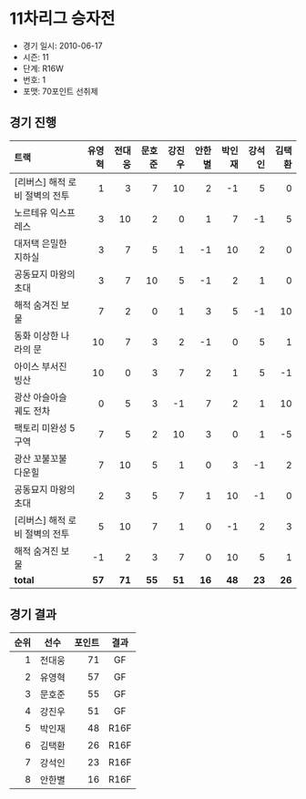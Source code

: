 # 11차리그 승자전

- 경기 일시: 2010-06-17
- 시즌: 11
- 단계: R16W
- 번호: 1
- 포맷: 70포인트 선취제





## 경기 진행

| 트랙 | 유영혁 | 전대웅 | 문호준 | 강진우 | 안한별 | 박인재 | 강석인 | 김택환 |
|:---|---:|---:|---:|---:|---:|---:|---:|---:|
| [리버스] 해적 로비 절벽의 전투 | 1 | 3 | 7 | 10 | 2 | -1 | 5 | 0 |
| 노르테유 익스프레스 | 3 | 10 | 2 | 0 | 1 | 7 | -1 | 5 |
| 대저택 은밀한 지하실 | 3 | 7 | 5 | 1 | -1 | 10 | 2 | 0 |
| 공동묘지 마왕의 초대 | 3 | 7 | 10 | 5 | -1 | 2 | 1 | 0 |
| 해적 숨겨진 보물 | 7 | 2 | 0 | 1 | 3 | 5 | -1 | 10 |
| 동화 이상한 나라의 문 | 10 | 7 | 3 | 2 | -1 | 0 | 5 | 1 |
| 아이스 부서진 빙산 | 10 | 0 | 3 | 7 | 2 | 1 | 5 | -1 |
| 광산 아슬아슬 궤도 전차 | 0 | 5 | 3 | -1 | 7 | 2 | 1 | 10 |
| 팩토리 미완성 5구역 | 7 | 5 | 2 | 10 | 3 | 0 | 1 | -5 |
| 광산 꼬불꼬불 다운힐 | 7 | 10 | 5 | 1 | 0 | 3 | -1 | 2 |
| 공동묘지 마왕의 초대 | 2 | 3 | 5 | 7 | 1 | 10 | -1 | 0 |
| [리버스] 해적 로비 절벽의 전투 | 5 | 10 | 7 | 1 | 0 | -1 | 2 | 3 |
| 해적 숨겨진 보물 | -1 | 2 | 3 | 7 | 0 | 10 | 5 | 1 |
| __total__ | __57__ | __71__ | __55__ | __51__ | __16__ | __48__ | __23__ | __26__ |




## 경기 결과

| 순위 | 선수 | 포인트 | 결과 |
|---:|:---:|---:|:---:|
| 1 | 전대웅 | 71 | GF |
| 2 | 유영혁 | 57 | GF |
| 3 | 문호준 | 55 | GF |
| 4 | 강진우 | 51 | GF |
| 5 | 박인재 | 48 | R16F |
| 6 | 김택환 | 26 | R16F |
| 7 | 강석인 | 23 | R16F |
| 8 | 안한별 | 16 | R16F |

